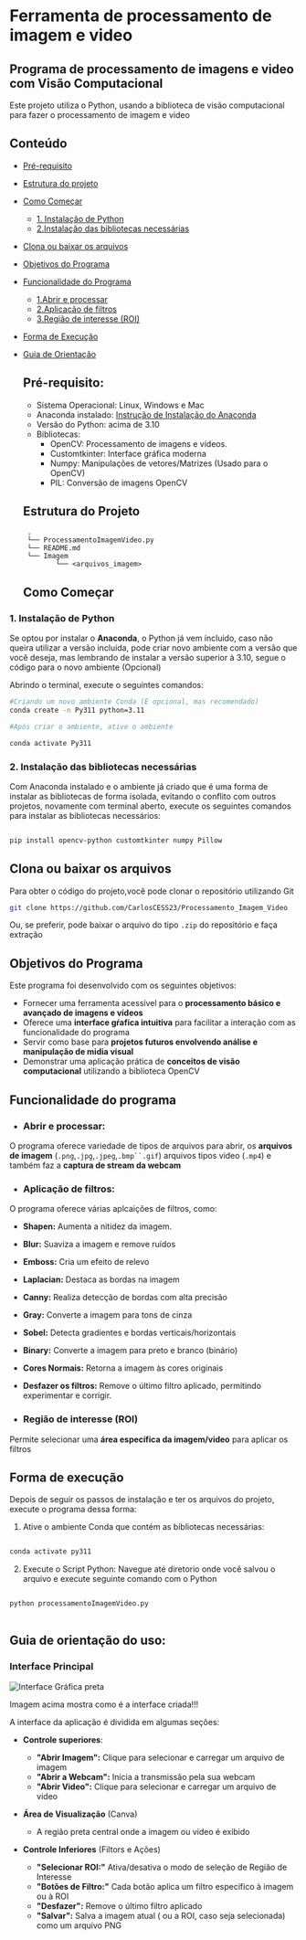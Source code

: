 # Ferramenta de processamento de imagem e video

## Programa de processamento de imagens e video com Visão Computacional

Este projeto utiliza o Python, usando a biblioteca de visão computacional para fazer o processamento de imagem e video

## Conteúdo

- [Pré-requisito](#pré-requisito)
- [Estrutura do projeto](#estrutura-do-projeto)
- [Como Começar](#como-começar)
  - [1. Instalação de Python](#1-Instalação-de-Python)
  - [2.Instalação das bibliotecas necessárias](#2-instalação-das-bibliotecas-necessárias)
- [Clona ou baixar os arquivos](#Clona-ou-baixar-os-arquivos)
- [Objetivos do Programa](#objetivo-programa)
- [Funcionalidade do Programa](#funcionalidade-do-programa)
  - [1.Abrir e processar](#aplicação-de-filtros)
  - [2.Aplicação de filtros](#aplicação-de-filtros)
  - [3.Região de interesse (ROI)](#região-de-interesse-roi)
- [Forma de Execução](#forma-de-execução)
- [Guia de Orientação](#guia-de-orientação-do-uso)


  ## Pré-requisito:

  - Sistema Operacional: Linux, Windows e Mac
  - Anaconda instalado: [Instrução de Instalação do Anaconda](https://www.anaconda.com/download)
  - Versão do Python: acima de 3.10
  - Bibliotecas:
    - OpenCV: Processamento de imagens e vídeos.
    - Customtkinter: Interface gráfica moderna
    - Numpy: Manipulações de vetores/Matrizes (Usado para o OpenCV)
    - PIL: Conversão de imagens OpenCV

  ## Estrutura do Projeto

  ```
   .
   └── ProcessamentoImagemVideo.py
   └── README.md
   └── Imagem
          └── <arquivos_imagem>
  
  ```

  ## Como Começar

### 1. Instalação de Python

Se optou por instalar o **Anaconda**, o Python já vem íncluido, caso não queira utilizar a versão incluída, pode criar novo ambiente com a versão que você deseja, mas lembrando de instalar a versão superior à 3.10, segue o código para o novo ambiente (Opcional)

Abrindo o terminal, execute o seguintes comandos:

```bash 
#Criando um novo ambiente Conda (É opcional, mas recomendado)
conda create -n Py311 python=3.11

#Após criar o ambiente, ative o ambiente

conda activate Py311
```

### 2. Instalação das bibliotecas necessárias

Com Anaconda instalado e o ambiente já criado que é uma forma de instalar as bibliotecas de forma isolada, evitando o conflito com outros projetos, novamente com terminal aberto, execute os seguintes comandos para instalar as bibliotecas necessários:

```bash

pip install opencv-python customtkinter numpy Pillow 

```

## Clona ou baixar os arquivos

Para obter o código do projeto,você pode clonar o repositório utilizando Git

```bash
git clone https://github.com/CarlosCESS23/Processamento_Imagem_Video

```

Ou, se preferir, pode baixar o arquivo do tipo `.zip` do repositório e faça extração

## Objetivos do Programa

Este programa foi desenvolvido com os seguintes objetivos:

* Fornecer uma ferramenta acessível para o **processamento básico e avançado de imagens e vídeos** 
* Oferece uma **interface gŕafica intuitiva** para facilitar a interação com as funcionalidade do programa
* Servir como base para **projetos futuros envolvendo análise e manipulação de midia visual**
* Demonstrar uma aplicação prática de **conceitos de visão computacional** utilizando a biblioteca OpenCV

## Funcionalidade do programa

- ### **Abrir e processar**:
O programa oferece variedade de tipos de arquivos para abrir, os **arquivos de imagem** (`.png`,`.jpg`,`.jpeg`,`.bmp``.gif`)
arquivos tipos video (`.mp4`) e também faz a **captura de stream da webcam**

- ### Aplicação de filtros:

O programa oferece várias aplcaições de filtros, como:

- **Shapen:** Aumenta a nitidez da imagem.
- **Blur:** Suaviza a imagem e remove ruídos
- **Emboss:** Cria um efeito de relevo
- **Laplacian:** Destaca as bordas na imagem
- **Canny:** Realiza detecção de bordas com alta precisão
- **Gray:** Converte a imagem para tons de cinza
- **Sobel:** Detecta gradientes e bordas verticais/horizontais
- **Binary:** Converte a imagem para preto e branco (binário)
- **Cores Normais:** Retorna a imagem às cores originais
- **Desfazer os filtros:** Remove o último filtro aplicado, permitindo experimentar e corrigir.

- ### Região de interesse (ROI)

Permite selecionar uma **área específica da imagem/video** para aplicar os filtros

## Forma de execução

Depois de seguir os passos de instalação e ter os arquivos do projeto, execute o programa dessa forma:

1. Ative o ambiente Conda que contém as bibliotecas necessárias:

```bash

conda activate py311

```

2. Execute o Script Python:
   Navegue até diretorio onde você salvou o arquivo e execute seguinte comando com o Python

```bash

python processamentoImagemVideo.py
   
```

## Guia de orientação do uso:

### Interface Principal

<img src="https://github.com/CarlosCESS23/Processamento_Imagem_Video/blob/main/FotoDemostracao/ImagemAplicativ.png" alt="Interface Gráfica preta">

Imagem acima mostra como é a interface criada!!!

A interface da aplicação é dividida em algumas seções:

- **Controle superiores**:
  - **"Abrir Imagem":** Clique para selecionar e carregar um arquivo de imagem
  - **"Abrir a Webcam":** Inicia a transmissão pela sua webcam
  - **"Abrir Video":** Clique para selecionar e carregar um arquivo de video

- **Área de Visualização** (Canva) 
  - A região preta central onde a imagem ou video é exibido

- **Controle Inferiores** (Filtors e Ações)
  - **"Selecionar ROI:"** Ativa/desativa o modo de seleção de Região de Interesse
  - **"Botões de Filtro:"** Cada botão aplica um filtro específico à imagem ou à ROI
  - **"Desfazer":** Remove o último filtro aplicado
  - **"Salvar":** Salva a imagem atual ( ou a ROI, caso seja selecionada) como um arquivo PNG









  
  

  

